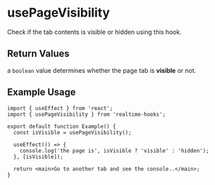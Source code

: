 # usePageVisibility

Check if the tab contents is visible or hidden using this hook.

## Return Values

a `boolean` value determines whether the page tab is **visible** or not.

## Example Usage

```tsx
import { useEffect } from 'react';
import { usePageVisibility } from 'realtime-hooks';

export default function Example() {
  const isVisible = usePageVisibility();

  useEffect(() => {
    console.log('the page is', isVisible ? 'visible' : 'hidden');
  }, [isVisible]);

  return <main>Go to another tab and see the console..</main>;
}
```
